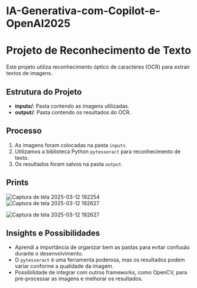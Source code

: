 # IA-Generativa-com-Copilot-e-OpenAI2025
# Projeto de Reconhecimento de Texto

Este projeto utiliza reconhecimento óptico de caracteres (OCR) para extrair textos de imagens. 

## Estrutura do Projeto

- **inputs/**: Pasta contendo as imagens utilizadas.
- **output/**: Pasta contendo os resultados do OCR.

## Processo

1. As imagens foram colocadas na pasta `inputs`.
2. Utilizamos a biblioteca Python `pytesseract` para reconhecimento de texto.
3. Os resultados foram salvos na pasta `output`.

## Prints

![Captura de tela 2025-03-12 192254](https://github.com/user-attachments/assets/71d2fddb-5fb5-4402-be3b-481527dbfe49)
![Captura de tela 2025-03-12 192627](https://github.com/user-attachments/assets/644b6b4a-8633-4244-ae60-fd12cc0fdd36)

![Captura de tela 2025-03-12 192627](https://github.com/user-attachments/assets/5e08b74d-f909-4110-9138-6f416cdbc65f)


## Insights e Possibilidades

- Aprendi a importância de organizar bem as pastas para evitar confusão durante o desenvolvimento.
- O `pytesseract` é uma ferramenta poderosa, mas os resultados podem variar conforme a qualidade da imagem.
- Possibilidade de integrar com outros frameworks, como OpenCV, para pré-processar as imagens e melhorar os resultados.
